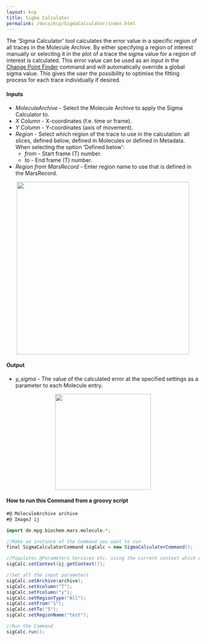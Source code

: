 ```yaml
---
layout: kcp
title: Sigma Calculator
permalink: /docs/kcp/SigmaCalculator/index.html
---
```


The 'Sigma Calculator' tool calculates the error value in a specific region of all traces in the Molecule Archive. By either specifying a region of interest manually or selecting it in the plot of a trace the sigma value for a region of interest is calculated. This error value can be used as an input in the [Change Point Finder](https://duderstadt-lab.github.io/mars-docs/docs/kcp/ChangePointFinder/) command and will automatically override a global sigma value. This gives the user the possibility to optimise the fitting process for each trace individually if desired.


#### Inputs
* _MoleculeArchive_ - Select the Molecule Archive to apply the Sigma Calculator to.
* _X Column_ - X-coordinates (f.e. time or frame).
* _Y Column_ - Y-coordinates (axis of movement).
* _Region_ - Select which region of the trace to use in the calculation: all slices, defined below, defined in Molecules or defined in Metadata.  
When selecting the option 'Defined below':
  * _from_ - Start frame (T) number.
  * _to_ - End frame (T) number.
* _Region from MarsRecord_ - Enter region name to use that is defined in the MarsRecord.


<div style="text-align: center"><img  src='{{site.baseurl}}/docs/kcp/img/img7.png' width='450'/></div>


#### Output
* _y_sigma_ - The value of the calculated error at the specified settings as a parameter to each Molecule entry.


<div style="text-align: center"><img  src='{{site.baseurl}}/docs/kcp/img/img8.png' width='250'/></div>


#### How to run this Command from a groovy script
```Groovy
#@ MoleculeArchive archive
#@ ImageJ ij

import de.mpg.biochem.mars.molecule.*;

//Make an instance of the Command you want to run
final SigmaCalculatorCommand sigCalc = new SigmaCalculatorCommand();

//Populates @Parameters Services etc. using the current context which we get from the ImageJ Input
sigCalc.setContext(ij.getContext());

//Set all the input parameters
sigCalc.setArchive(archive);
sigCalc.setXcolumn("T");
sigCalc.setYcolumn("y");
sigCalc.setRegionType("All");
sigCalc.setFrom("1");
sigCalc.setTo("5");
sigCalc.setRegionName("test");

//Run the Command
sigCalc.run();

```
